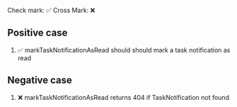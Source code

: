 Check mark: ✅
Cross Mark: ❌

## Positive case
1. ✅ markTaskNotificationAsRead should should mark a task notification as read

## Negative case
1. ❌ markTaskNotificationAsRead returns 404 if TaskNotification not found